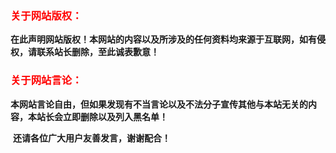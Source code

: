 ### <font color='red'>关于网站版权：</font>

​		**在此声明网站版权！本网站的内容以及所涉及的任何资料均来源于互联网，如有侵权，请联系站长删除，至此诚表歉意！**

### <font color='red'>关于网站言论：</font>

​		**本网站言论自由，但如果发现有不当言论以及不法分子宣传其他与本站无关的内容，本站长会立即删除以及列入黑名单！**

​		**还请各位广大用户友善发言，谢谢配合！**

